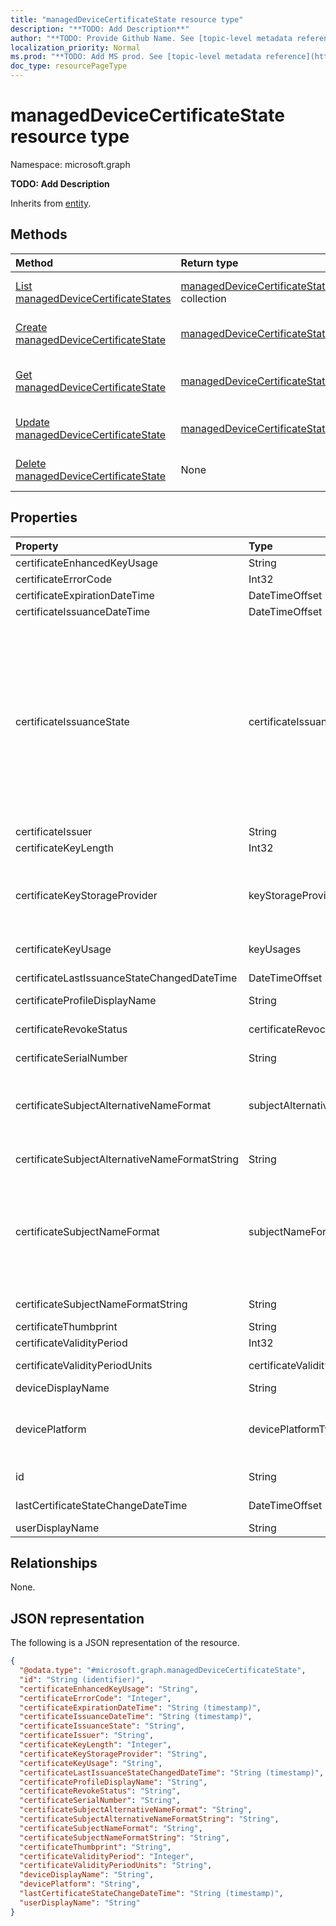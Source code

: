 ```yaml
---
title: "managedDeviceCertificateState resource type"
description: "**TODO: Add Description**"
author: "**TODO: Provide Github Name. See [topic-level metadata reference](https://msgo.azurewebsites.net/add/document/guidelines/metadata.html#topic-level-metadata)**"
localization_priority: Normal
ms.prod: "**TODO: Add MS prod. See [topic-level metadata reference](https://msgo.azurewebsites.net/add/document/guidelines/metadata.html#topic-level-metadata)**"
doc_type: resourcePageType
---
```


# managedDeviceCertificateState resource type

Namespace: microsoft.graph



**TODO: Add Description**


Inherits from [entity](../resources/entity.md).

## Methods
|Method|Return type|Description|
|:---|:---|:---|
|[List managedDeviceCertificateStates](../api/manageddevicecertificatestate-list.md)|[managedDeviceCertificateState](../resources/manageddevicecertificatestate.md) collection|Get a list of the [managedDeviceCertificateState](../resources/manageddevicecertificatestate.md) objects and their properties.|
|[Create managedDeviceCertificateState](../api/manageddevicecertificatestate-create.md)|[managedDeviceCertificateState](../resources/manageddevicecertificatestate.md)|Create a new [managedDeviceCertificateState](../resources/manageddevicecertificatestate.md) object.|
|[Get managedDeviceCertificateState](../api/manageddevicecertificatestate-get.md)|[managedDeviceCertificateState](../resources/manageddevicecertificatestate.md)|Read the properties and relationships of a [managedDeviceCertificateState](../resources/manageddevicecertificatestate.md) object.|
|[Update managedDeviceCertificateState](../api/manageddevicecertificatestate-update.md)|[managedDeviceCertificateState](../resources/manageddevicecertificatestate.md)|Update the properties of a [managedDeviceCertificateState](../resources/manageddevicecertificatestate.md) object.|
|[Delete managedDeviceCertificateState](../api/manageddevicecertificatestate-delete.md)|None|Deletes a [managedDeviceCertificateState](../resources/manageddevicecertificatestate.md) object.|

## Properties
|Property|Type|Description|
|:---|:---|:---|
|certificateEnhancedKeyUsage|String|Extended key usage|
|certificateErrorCode|Int32|Error code|
|certificateExpirationDateTime|DateTimeOffset|Certificate expiry date|
|certificateIssuanceDateTime|DateTimeOffset|Issuance date|
|certificateIssuanceState|certificateIssuanceStates|Issuance State. Possible values are: `unknown`, `challengeIssued`, `challengeIssueFailed`, `requestCreationFailed`, `requestSubmitFailed`, `challengeValidationSucceeded`, `challengeValidationFailed`, `issueFailed`, `issuePending`, `issued`, `responseProcessingFailed`, `responsePending`, `enrollmentSucceeded`, `enrollmentNotNeeded`, `revoked`, `removedFromCollection`, `renewVerified`, `installFailed`, `installed`, `deleteFailed`, `deleted`, `renewalRequested`, `requested`.|
|certificateIssuer|String|Issuer|
|certificateKeyLength|Int32|Key length|
|certificateKeyStorageProvider|keyStorageProviderOption|Key Storage Provider. Possible values are: `useTpmKspOtherwiseUseSoftwareKsp`, `useTpmKspOtherwiseFail`, `usePassportForWorkKspOtherwiseFail`, `useSoftwareKsp`.|
|certificateKeyUsage|keyUsages|Key usage. Possible values are: `keyEncipherment`, `digitalSignature`.|
|certificateLastIssuanceStateChangedDateTime|DateTimeOffset|Last certificate issuance state change|
|certificateProfileDisplayName|String|Certificate profile display name|
|certificateRevokeStatus|certificateRevocationStatus|Revoke status. Possible values are: `none`, `pending`, `issued`, `failed`, `revoked`.|
|certificateSerialNumber|String|Serial number|
|certificateSubjectAlternativeNameFormat|subjectAlternativeNameType|Subject alternative name format. Possible values are: `none`, `emailAddress`, `userPrincipalName`, `customAzureADAttribute`, `domainNameService`, `universalResourceIdentifier`.|
|certificateSubjectAlternativeNameFormatString|String|Subject alternative name format string for custom formats|
|certificateSubjectNameFormat|subjectNameFormat|Subject name format. Possible values are: `commonName`, `commonNameIncludingEmail`, `commonNameAsEmail`, `custom`, `commonNameAsIMEI`, `commonNameAsSerialNumber`, `commonNameAsAadDeviceId`, `commonNameAsIntuneDeviceId`, `commonNameAsDurableDeviceId`.|
|certificateSubjectNameFormatString|String|Subject name format string for custom subject name formats|
|certificateThumbprint|String|Thumbprint|
|certificateValidityPeriod|Int32|Validity period|
|certificateValidityPeriodUnits|certificateValidityPeriodScale|Validity period units. Possible values are: `days`, `months`, `years`.|
|deviceDisplayName|String|Device display name|
|devicePlatform|devicePlatformType|Device platform. Possible values are: `android`, `androidForWork`, `iOS`, `macOS`, `windowsPhone81`, `windows81AndLater`, `windows10AndLater`, `androidWorkProfile`, `unknown`.|
|id|String|**TODO: Add Description** Inherited from [entity](../resources/entity.md)|
|lastCertificateStateChangeDateTime|DateTimeOffset|Last certificate issuance state change|
|userDisplayName|String|User display name|

## Relationships
None.

## JSON representation
The following is a JSON representation of the resource.
<!-- {
  "blockType": "resource",
  "keyProperty": "id",
  "@odata.type": "microsoft.graph.managedDeviceCertificateState",
  "baseType": "microsoft.graph.entity",
  "openType": false
}
-->
``` json
{
  "@odata.type": "#microsoft.graph.managedDeviceCertificateState",
  "id": "String (identifier)",
  "certificateEnhancedKeyUsage": "String",
  "certificateErrorCode": "Integer",
  "certificateExpirationDateTime": "String (timestamp)",
  "certificateIssuanceDateTime": "String (timestamp)",
  "certificateIssuanceState": "String",
  "certificateIssuer": "String",
  "certificateKeyLength": "Integer",
  "certificateKeyStorageProvider": "String",
  "certificateKeyUsage": "String",
  "certificateLastIssuanceStateChangedDateTime": "String (timestamp)",
  "certificateProfileDisplayName": "String",
  "certificateRevokeStatus": "String",
  "certificateSerialNumber": "String",
  "certificateSubjectAlternativeNameFormat": "String",
  "certificateSubjectAlternativeNameFormatString": "String",
  "certificateSubjectNameFormat": "String",
  "certificateSubjectNameFormatString": "String",
  "certificateThumbprint": "String",
  "certificateValidityPeriod": "Integer",
  "certificateValidityPeriodUnits": "String",
  "deviceDisplayName": "String",
  "devicePlatform": "String",
  "lastCertificateStateChangeDateTime": "String (timestamp)",
  "userDisplayName": "String"
}
```

